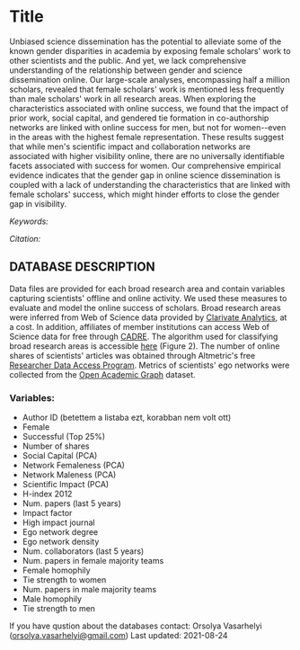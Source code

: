 # Title

Unbiased science dissemination has the potential to alleviate some of the known gender disparities in academia by exposing female scholars' work to other scientists and the public. And yet, we lack comprehensive understanding of the relationship between gender and science dissemination online. Our large-scale analyses, encompassing half a million scholars, revealed that female scholars' work is mentioned less frequently than male scholars' work in all research areas. When exploring the characteristics associated with online success, we found that the impact of prior work, social capital, and gendered tie formation in co-authorship networks are linked with online success for men, but not for women--even in the areas with the highest female representation. These results suggest that while men's scientific impact and collaboration networks are associated with higher visibility online, there are no universally identifiable facets associated with success for women. Our comprehensive empirical evidence indicates that the gender gap in online science dissemination is coupled with a lack of understanding the characteristics that are linked with female scholars' success, which might hinder efforts to close the gender gap in visibility.

*Keywords:*

*Citation:*

## DATABASE DESCRIPTION

Data files are provided for each broad research area and contain variables capturing scientists' offline and online activity. We used these measures to evaluate and model the online success of scholars. Broad research areas were inferred from Web of Science data provided by [Clarivate Analytics](https://clarivate.com/webofsciencegroup/solutions/web-of-science/), at a cost. In addition, affiliates of member institutions can access Web of Science data for free through [CADRE](https://cadre.iu.edu/about-cadre). The algorithm used for classifying broad research areas is accessible [here](https://direct.mit.edu/qss/article/1/1/183/15573/Practical-method-to-reclassify-Web-of-Science) (Figure 2). The number of online shares of scientists' articles was obtained through Altmetric's free [Researcher Data Access Program](https://www.altmetric.com/research-access/). Metrics of scientists' ego networks were collected from the [Open Academic Graph](https://www.microsoft.com/en-us/research/project/open-academic-graph/) dataset.

### Variables:

- Author ID (betettem a listaba ezt, korabban nem volt ott)
- Female
- Successful (Top 25%)
- Number of shares
- Social Capital (PCA)
- Network Femaleness (PCA)
- Network Maleness (PCA)
- Scientific Impact (PCA)
- H-index 2012
- Num. papers (last 5 years)
- Impact factor
- High impact journal
- Ego network degree
- Ego network density
- Num. collaborators (last 5 years)
- Num. papers in female majority teams
- Female homophily
- Tie strength to women
- Num. papers in male majority teams
- Male homophily
- Tie strength to men

If you have qustion about the databases contact: 
Orsolya Vasarhelyi (orsolya.vasarhelyi@gmail.com)
Last updated: 2021-08-24
